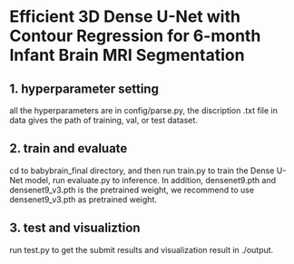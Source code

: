 # Efficient 3D Dense U-Net with Contour Regression for 6-month Infant Brain MRI Segmentation

## 1. hyperparameter setting 

all the hyperparameters are in config/parse.py, the discription .txt file in data gives the path of training, val, or test dataset.

## 2. train and evaluate

cd to babybrain_final directory, and then run train.py to train the Dense U-Net model, run evaluate.py to inference. In addition, densenet9.pth and densenet9_v3.pth is the pretrained weight, we recommend to use densenet9_v3.pth as pretrained weight.

## 3. test and visualiztion

run test.py to get the submit results and visualization result in ./output.